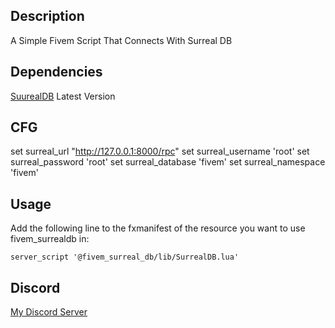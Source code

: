 ## Description
 A Simple Fivem Script That Connects With Surreal DB

## Dependencies
[SuurealDB](https://surrealdb.com/docs/surrealdb/introduction/start) Latest Version

## CFG

set surreal_url "http://127.0.0.1:8000/rpc"
set surreal_username 'root'
set surreal_password 'root'
set surreal_database 'fivem'
set surreal_namespace 'fivem'

## Usage

Add the following line to the fxmanifest of the resource you want to use fivem_surrealdb in:
```
server_script '@fivem_surreal_db/lib/SurrealDB.lua'
```

## Discord

[My Discord Server](https://discord.gg/WRbyQtH4yz)
